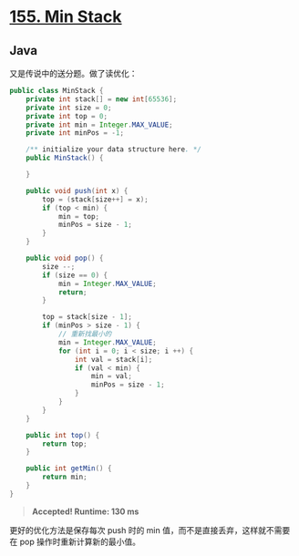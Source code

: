 # [155. Min Stack](https://leetcode.com/problems/min-stack/)

## Java

又是传说中的送分题。做了读优化：

```java
public class MinStack {
    private int stack[] = new int[65536];
    private int size = 0;
    private int top = 0;
    private int min = Integer.MAX_VALUE;
    private int minPos = -1;

    /** initialize your data structure here. */
    public MinStack() {

    }

    public void push(int x) {
        top = (stack[size++] = x);
        if (top < min) {
            min = top;
            minPos = size - 1;
        }
    }

    public void pop() {
        size --;
        if (size == 0) {
            min = Integer.MAX_VALUE;
            return;
        }

        top = stack[size - 1];
        if (minPos > size - 1) {
            // 重新找最小的
            min = Integer.MAX_VALUE;
            for (int i = 0; i < size; i ++) {
                int val = stack[i];
                if (val < min) {
                    min = val;
                    minPos = size - 1;
                }
            }
        }
    }

    public int top() {
        return top;
    }

    public int getMin() {
        return min;
    }
}
```

> **Accepted! Runtime: 130 ms**

更好的优化方法是保存每次 push 时的 min 值，而不是直接丢弃，这样就不需要在 pop 操作时重新计算新的最小值。